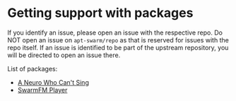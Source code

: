 # Getting support with packages

If you identify an issue, please open an issue with the respective repo. Do NOT open an issue on `apt-swarm/repo` as that is reserved for issues with the repo itself.
If an issue is identified to be part of the upstream repository, you will be directed to open an issue there.

List of packages:

- [A Neuro Who Can't Sing](https://github.com/apt-swarm/A-neuro-who-can-t-sing)
- [SwarmFM Player](https://github.com/apt-swarm/swarmfm-player)
